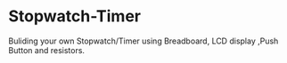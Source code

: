# Stopwatch-Timer
Buliding your own Stopwatch/Timer using Breadboard, LCD display ,Push Button and resistors.

